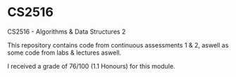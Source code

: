# CS2516
CS2516 - Algorithms &amp; Data Structures 2

This repository contains code from continuous assessments 1 & 2, aswell as some code from labs & lectures aswell.



I received a grade of 76/100 (1.1 Honours) for this module.
